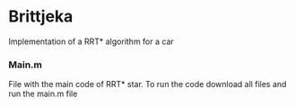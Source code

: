 # Brittjeka
Implementation of a RRT* algorithm for a car

### Main.m 
File with the main code of RRT* star. To run the code download all files and run the main.m file 

### 
